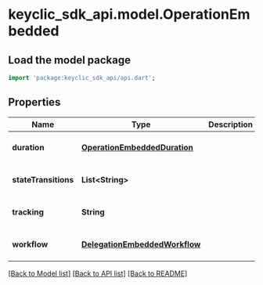 # keyclic_sdk_api.model.OperationEmbedded

## Load the model package
```dart
import 'package:keyclic_sdk_api/api.dart';
```

## Properties
Name | Type | Description | Notes
------------ | ------------- | ------------- | -------------
**duration** | [**OperationEmbeddedDuration**](OperationEmbeddedDuration.md) |  | [optional] [default to null]
**stateTransitions** | **List&lt;String&gt;** |  | [optional] [default to []]
**tracking** | **String** |  | [optional] [default to null]
**workflow** | [**DelegationEmbeddedWorkflow**](DelegationEmbeddedWorkflow.md) |  | [optional] [default to null]

[[Back to Model list]](../README.md#documentation-for-models) [[Back to API list]](../README.md#documentation-for-api-endpoints) [[Back to README]](../README.md)


